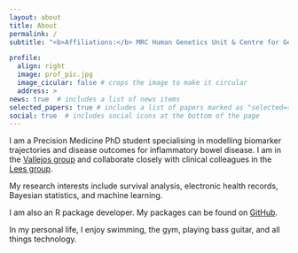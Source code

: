 ```yaml
---
layout: about
title: About
permalink: /
subtitle: "<b>Affiliations:</b> MRC Human Genetics Unit & Centre for Genomic and Experimental Medicine"

profile:
  align: right
  image: prof_pic.jpg
  image_cicular: false # crops the image to make it circular
  address: >
news: true  # includes a list of news items
selected_papers: true # includes a list of papers marked as "selected={true}"
social: true  # includes social icons at the bottom of the page
---
```


I am a Precision Medicine PhD student specialising in modelling biomarker
trajectories and disease outcomes for inflammatory bowel
disease. I am in the [Vallejos group](https://vallejosgroup.github.io) and
collaborate closely with clinical colleagues in the
[Lees group](https://charlielees.com). 

My research interests include survival analysis, electronic health records,
Bayesian statistics, and machine learning.

I am also an R package developer. My packages can be found on
[GitHub](https://www.github.com/nathansam).

In my personal life, I enjoy swimming, the gym, playing bass guitar, and all
things technology.